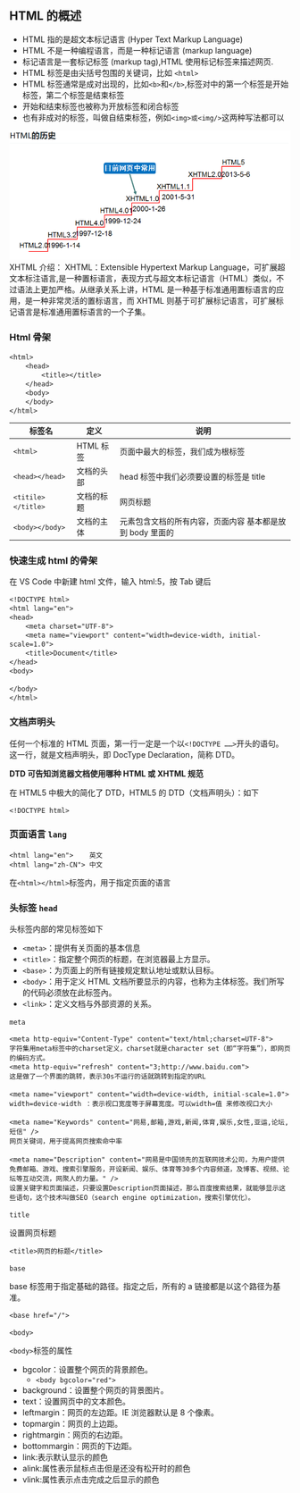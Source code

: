 ## HTML 的概述

- HTML 指的是超文本标记语言 (Hyper Text Markup Language)
- HTML 不是一种编程语言，而是一种标记语言 (markup language)
- 标记语言是一套标记标签 (markup tag),HTML 使用标记标签来描述网页.
- HTML 标签是由尖括号包围的关键词，比如 `<html>`
- HTML 标签通常是成对出现的，比如`<b>`和`</b>`,标签对中的第一个标签是开始标签，第二个标签是结束标签
- 开始和结束标签也被称为开放标签和闭合标签
- 也有非成对的标签，叫做自结束标签，例如`<img>或<img/>`这两种写法都可以

![](img/html历史.png)
XHTML 介绍： XHTML：Extensible Hypertext Markup Language，可扩展超文本标注语言,是一种置标语言，表现方式与超文本标记语言（HTML）类似，不过语法上更加严格。从继承关系上讲，HTML 是一种基于标准通用置标语言的应用，是一种非常灵活的置标语言，而 XHTML 则基于可扩展标记语言，可扩展标记语言是标准通用置标语言的一个子集。

### Html 骨架

    <html>
        <head>
            <title></title>
        </head>
        <body>
        </body>
    </html>

| 标签名             | 定义       | 说明                                                      |
| ------------------ | ---------- | --------------------------------------------------------- |
| `<html>`           | HTML 标签  | 页面中最大的标签，我们成为根标签                          |
| `<head></head>`    | 文档的头部 | head 标签中我们必须要设置的标签是 title                   |
| `<titile></title>` | 文档的标题 | 网页标题                                                  |
| `<body></body>`    | 文档的主体 | 元素包含文档的所有内容，页面内容 基本都是放到 body 里面的 |

### 快速生成 html 的骨架

在 VS Code 中新建 html 文件，输入 html:5，按 Tab 键后

    <!DOCTYPE html>
    <html lang="en">
    <head>
        <meta charset="UTF-8">
        <meta name="viewport" content="width=device-width, initial-scale=1.0">
        <title>Document</title>
    </head>
    <body>

    </body>
    </html>

### 文档声明头

任何一个标准的 HTML 页面，第一行一定是一个以`<!DOCTYPE ……>`开头的语句。这一行，就是文档声明头，即 DocType Declaration，简称 DTD。

**DTD 可告知浏览器文档使用哪种 HTML 或 XHTML 规范**

在 HTML5 中极大的简化了 DTD，HTML5 的 DTD（文档声明头）：如下

    <!DOCTYPE html>

### 页面语言 `lang`

    <html lang="en">    英文
    <html lang="zh-CN"> 中文

在`<html></html>`标签内，用于指定页面的语言

### 头标签 `head`

头标签内部的常见标签如下

- `<meta>`：提供有关页面的基本信息
- `<title>`：指定整个网页的标题，在浏览器最上方显示。
- `<base>`：为页面上的所有链接规定默认地址或默认目标。
- `<body>`：用于定义 HTML 文档所要显示的内容，也称为主体标签。我们所写的代码必须放在此标签內。
- `<link>`：定义文档与外部资源的关系。

`meta`

    <meta http-equiv="Content-Type" content="text/html;charset=UTF-8">
    字符集用meta标签中的charset定义，charset就是character set（即“字符集”），即网页的编码方式。
    <meta http-equiv="refresh" content="3;http://www.baidu.com">
    这是做了一个界面的跳转，表示30s不运行的话就跳转到指定的URL

    <meta name="viewport" content="width=device-width, initial-scale=1.0">
    width=device-width ：表示视口宽度等于屏幕宽度。可以width=值 来修改视口大小

    <meta name="Keywords" content="网易,邮箱,游戏,新闻,体育,娱乐,女性,亚运,论坛,短信" />
    网页关键词，用于提高网页搜索命中率

    <meta name="Description" content="网易是中国领先的互联网技术公司，为用户提供免费邮箱、游戏、搜索引擎服务，开设新闻、娱乐、体育等30多个内容频道，及博客、视频、论坛等互动交流，网聚人的力量。" />
    设置关键字和页面描述，只要设置Description页面描述，那么百度搜索结果，就能够显示这些语句，这个技术叫做SEO（search engine optimization，搜索引擎优化）。

`title`

设置网页标题

    <title>网页的标题</title>

`base`

base 标签用于指定基础的路径。指定之后，所有的 a 链接都是以这个路径为基准。

    <base href="/">

`<body>`

`<body>`标签的属性

- bgcolor：设置整个网页的背景颜色。
  - `<body bgcolor="red">`
- background：设置整个网页的背景图片。
- text：设置网页中的文本颜色。
- leftmargin：网页的左边距。IE 浏览器默认是 8 个像素。
- topmargin：网页的上边距。
- rightmargin：网页的右边距。
- bottommargin：网页的下边距。
- link:表示默认显示的颜色
- alink:属性表示鼠标点击但是还没有松开时的颜色
- vlink:属性表示点击完成之后显示的颜色
